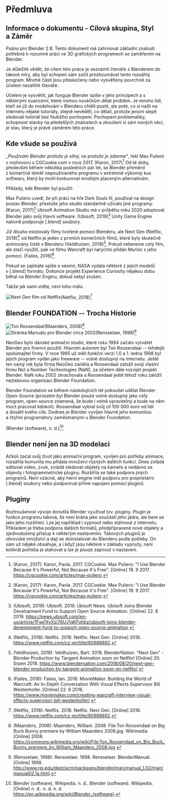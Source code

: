 # Předmluva

## Informace o dokumentu - Cílová skupina, Styl a Záměr

Psáno pro Blender 2.8. Tento dokument má zahrnovat základní znalosti potřebné k rozumné práci ve 3D grafických programech se zaměřením na Blender.

Je důležité vědět, že cílem této práce je seznámit čtenáře s Blenderem do takové míry, aby byl schopen sám začít prozkoumávat tento rozsáhlý program. Mnohé části jsou přeskočeny nebo vysvětleny povrchně za účelem nezahltit čtenáře.

Účelem je vysvětlit, jak funguje Blender spíše v jeho principech a s některými nuancemi, které mohou nováčkům dělat problém. Je mnoho lidí, kteří se již do modelování v Blenderu chtěli pustit, ale poté, co si našli na internetu nějaké tutoriály, stejně nevěděli, co dělali, protože jenom slepě sledovali tutoriál bez hlubšího pochopení. Pochopení problematiky, schopnost stavby na předešlých znalostech a zkoušení si sám nových věcí, je stav, který je právě záměrem této práce.

## Kde všude se používá

*„Používám Blender protože je silný, ne protože je zdarma"*, řekl Max Puliero v rozhovoru s CGCookie.com v roce 2017. (Karon, 2017)[^Karon_2017] Od té doby, především během několika posledních pár let, se Blender přeměnil z komerčně téměř nepoužívaného programu v extrémně výkonný kus softwaru, který by mohl konkurovat mnohým placeným alternativám.

Příklady, kde Blender byl použit:

Max Puliero uvedl, že při práci na hře Dark Souls III, používal na design postav Blender, přestože jeho studio standartně užívalo jiné programy. (Karon, 2017)[^Karon_2017] Ubisoft Animation Studio má v průběhu roku 2020 adoptovat Blender jako svůj hlavní software. (Ubisoft, 2019)[^Ubisoft_2019] Unity Game Engine nativně podporuje \[.blend\] soubory.

Již dlouho existovaly filmy tvořené pomocí Blenderu, ale Next Gen (Netflix, 2018)[^Netflix_2018] od Netflix je jeden z prvních komerčních filmů, které byly skutečně animovány čistě v Blenderu (Veldhuizen, 2018)[^Veldhuizen_2018]. Pokud nebereme celý film, ale stačí využití, pak ve filmu Warcraft byl narychlo přidán Murloc s jeho pomocí. (Failes, 2016)[^Failes_2016]

Pokud se zajímáte spíše o vesmír, NASA vydala některé z jejích modelů v \[.blend\] formátu. Dokonce projekt Experience Curiosity nějakou dobu běhal na Blender Enginu, dokud nebyl zrušen.

Takže jak sami vidíte, není toho málo.

![Next Gen film od Netflix](nhttps://occ-0-2773-2774.1.nflxso.net/dnm/api/v6/6AYY37jfdO6hpXcMjf9Yu5cnmO0/AAAABT4k_AHT1gZEGQdbyP2bzRgZjy2R4jBUhMgr5QF1F4CgiTBN3eMjbnf4brwclzSL9m2Uq2qJ6sz5UPzIUPJ-BIKruDze.jpg?r=06e)(Netflix, 2018)[^Netflix_2018]

## Blender FOUNDATION -- Trocha Historie

![Ton Roosendaal](https://upload.wikimedia.org/wikipedia/commons/9/98/Ton_Roosendaal_on_Big_Buck_Bunny_premiere_by_William_Maanders_2008.jpg)(Maanders, 2008)[^Maanders_2008]
![Stránka Manuálu pro Blender circa 2002](https://www.rpi.edu/dept/acm/packages/blender/man/manual_1.02/man/man03.jpg)(Rensselaer, 1998)[^Rensselaer_1998]

NeoGeo bylo dánské animační studio, které roku 1994 začalo vytvářet Blender pro firemní použití. Hlavním autorem byl Ton Roosendaal -- tehdejší spolumajitel firmy. V roce 1995 už měli funkční verzi 1.0 a 1. ledna 1998 byl jejich program vydán jako freeware -- volně dostupný na internetu. Ještě ten samý rok byla firma NeoGeo zanikla a Roosendaal založil svoji vlastní firmu Not a Number Technologies (NaN), za účelem dále rozvíjet projekt Blender. NaN roku 2002 zkrachovala a Roosendaal ještě téhož roku založil neziskovou organizaci Blender Foundation.

Blender Foundation se během následujících let pokoušel udělat Blender Open-Source (prozatím byl Blender pouze volně dostupný jako celý program, open-source znamená, že bude i volně upravitelný a bude na něm moct pracovat kdokoli). Roosendaal vybral svůj cíl 100 000 euro od lidí a dosáhl svého cíle. Dodnes je Blender vyvíjen hlavně jeho komunitou a čtyřmi programátory zaměstnanými u Blender Foundation.

(Blender (software), n. d.)[^Blender]

## Blender není jen na 3D modelaci

Ačkoli začal svůj život jako animační program, vyvíjen pro potřeby animace, rozsáhlá komunita mu přidala množství různých dalších funkcí. Dnes zvládá editovat video, zvuk, zvládá sledovat objekty na kameře a nedávno se objevily i fotogrammetrické pluginy. Rozšířila se také podpora jiných programů. Není vzácné, aby herní engine měl podporu pro proprietární \[.blend\] soubory nebo podporoval přímé napojení pomocí pluginů.

## Pluginy

Roztroušenost vývoje donutila Blender využívat tzv. pluginy. Plugin je funkce programu taková, že není brána jako součástí jeho jádra, ale bere se jako jeho rozšíření. Lze jej například i vypnout nebo stáhnout z internetu. Příkladem je třeba podpora dalších formátů, předpřipravené nové objekty a zjednodušený přístup k některým nastavením. Takových pluginů je obrovské množství a dají se doinstalovat do Blenderu podle potřeby. On sám už nějaké obsahuje, a i když jsou některé v základu vypnuty, není kolikrát potřeba je stahovat a lze je pouze zapnout v nastavení.


[^Karon_2017]: (Karon, 2017): Karon, Pavla. 2017. CGCookie. Max Puliero: "I Use Blender Because It's Powerful, Not Because It's Free". [Online] 19. 9 2017. https://cgcookie.com/articles/max-puliero.
[^Ubisoft_2019]: (Ubisoft, 2019): Ubisoft. 2019. Ubisoft News. Ubisoft Joins Blender Development Fund to Support Open Source Animation. [Online] 22. 6 2019. https://news.ubisoft.com/en-us/article/1Fse1XyXzj76UJ1gKFohbz/ubisoft-joins-blender-development-fund-to-support-open-source-animation.
[^Netflix_2018]: (Netflix, 2018): Netflix. 2018. Netflix. Next Gen. [Online] 2018. https://www.netflix.com/cz-en/title/80988892.
[^Failes_2016]: (Failes, 2016): Failes, Ian. 2016. MovieMaker. Building the World of Warcraft: An In-Depth Conversation With Visual Effects Supervisor Bill Westenhofer. [Online] 22. 6 2016. https://www.moviemaker.com/creating-warcraft-interview-visual-effects-supervisor-bill-westenhofer/.
[^Veldhuizen_2018]: (Veldhuizen, 2018): Veldhuizen, Bart. 2018. BlenderNation. "Next Gen" - Blender Production by Tangent Animation soon on Netflix! [Online] 20. Srpen 2018. https://www.blendernation.com/2018/08/20/next-gen-blender-production-by-tangent-animation-soon-on-netflix/.
[^Blender]: Blender (software), Wikipedia. n. d.. Blender (software). Wikipedia. [Online] n. d.. n. d. n. d. https://en.wikipedia.org/wiki/Blender_(software).
[^Rensselaer_1998]: (Rensselaer, 1998): Rensselaer. 1998. Rensselaer. BlenderManual. [Online] 1998. http://www.rpi.edu/dept/acm/packages/blender/man/manual_1.02/man/manual02.1a.html.
[^Maanders_2008]: (Maanders, 2008): Maanders, William. 2008. File:Ton Roosendaal on Big Buck Bunny premiere by William Maanders 2008.jpg. Wikimedia. [Online] 2008. https://commons.wikimedia.org/wiki/File:Ton_Roosendaal_on_Big_Buck_Bunny_premiere_by_William_Maanders_2008.jpg.
